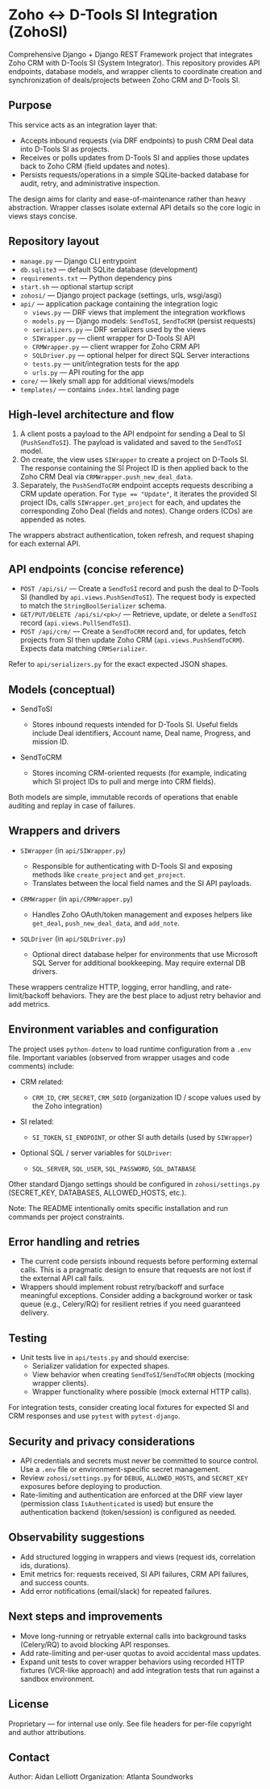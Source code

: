 # Zoho ↔ D-Tools SI Integration (ZohoSI)

Comprehensive Django + Django REST Framework project that integrates Zoho CRM with D-Tools SI (System Integrator). This repository provides API endpoints, database models, and wrapper clients to coordinate creation and synchronization of deals/projects between Zoho CRM and D-Tools SI.

## Purpose

This service acts as an integration layer that:

- Accepts inbound requests (via DRF endpoints) to push CRM Deal data into D-Tools SI as projects.
- Receives or polls updates from D-Tools SI and applies those updates back to Zoho CRM (field updates and notes).
- Persists requests/operations in a simple SQLite-backed database for audit, retry, and administrative inspection.

The design aims for clarity and ease-of-maintenance rather than heavy abstraction. Wrapper classes isolate external API details so the core logic in views stays concise.

## Repository layout

- `manage.py` — Django CLI entrypoint
- `db.sqlite3` — default SQLite database (development)
- `requirements.txt` — Python dependency pins
- `start.sh` — optional startup script
- `zohosi/` — Django project package (settings, urls, wsgi/asgi)
- `api/` — application package containing the integration logic
  - `views.py` — DRF views that implement the integration workflows
  - `models.py` — Django models: `SendToSI`, `SendToCRM` (persist requests)
  - `serializers.py` — DRF serializers used by the views
  - `SIWrapper.py` — client wrapper for D-Tools SI API
  - `CRMWrapper.py` — client wrapper for Zoho CRM API
  - `SQLDriver.py` — optional helper for direct SQL Server interactions
  - `tests.py` — unit/integration tests for the app
  - `urls.py` — API routing for the app
- `core/` — likely small app for additional views/models
- `templates/` — contains `index.html` landing page

## High-level architecture and flow

1. A client posts a payload to the API endpoint for sending a Deal to SI (`PushSendToSI`). The payload is validated and saved to the `SendToSI` model.
2. On create, the view uses `SIWrapper` to create a project on D-Tools SI. The response containing the SI Project ID is then applied back to the Zoho CRM Deal via `CRMWrapper.push_new_deal_data`.
3. Separately, the `PushSendToCRM` endpoint accepts requests describing a CRM update operation. For `Type == "Update"`, it iterates the provided SI project IDs, calls `SIWrapper.get_project` for each, and updates the corresponding Zoho Deal (fields and notes). Change orders (COs) are appended as notes.

The wrappers abstract authentication, token refresh, and request shaping for each external API.

## API endpoints (concise reference)

- `POST /api/si/` — Create a `SendToSI` record and push the deal to D-Tools SI (handled by `api.views.PushSendToSI`). The request body is expected to match the `StringBoolSerializer` schema.
- `GET/PUT/DELETE /api/si/<pk>/` — Retrieve, update, or delete a `SendToSI` record (`api.views.PullSendToSI`).
- `POST /api/crm/` — Create a `SendToCRM` record and, for updates, fetch projects from SI then update Zoho CRM (`api.views.PushSendToCRM`). Expects data matching `CRMSerializer`.

Refer to `api/serializers.py` for the exact expected JSON shapes.

## Models (conceptual)

- SendToSI
  - Stores inbound requests intended for D-Tools SI. Useful fields include Deal identifiers, Account name, Deal name, Progress, and mission ID.

- SendToCRM
  - Stores incoming CRM-oriented requests (for example, indicating which SI project IDs to pull and merge into CRM fields).

Both models are simple, immutable records of operations that enable auditing and replay in case of failures.

## Wrappers and drivers

- `SIWrapper` (in `api/SIWrapper.py`)
  - Responsible for authenticating with D-Tools SI and exposing methods like `create_project` and `get_project`.
  - Translates between the local field names and the SI API payloads.

- `CRMWrapper` (in `api/CRMWrapper.py`)
  - Handles Zoho OAuth/token management and exposes helpers like `get_deal`, `push_new_deal_data`, and `add_note`.

- `SQLDriver` (in `api/SQLDriver.py`)
  - Optional direct database helper for environments that use Microsoft SQL Server for additional bookkeeping. May require external DB drivers.

These wrappers centralize HTTP, logging, error handling, and rate-limit/backoff behaviors. They are the best place to adjust retry behavior and add metrics.

## Environment variables and configuration

The project uses `python-dotenv` to load runtime configuration from a `.env` file. Important variables (observed from wrapper usages and code comments) include:

- CRM related:
  - `CRM_ID`, `CRM_SECRET`, `CRM_SOID` (organization ID / scope values used by the Zoho integration)

- SI related:
  - `SI_TOKEN`, `SI_ENDPOINT`, or other SI auth details (used by `SIWrapper`)

- Optional SQL / server variables for `SQLDriver`:
  - `SQL_SERVER`, `SQL_USER`, `SQL_PASSWORD`, `SQL_DATABASE`

Other standard Django settings should be configured in `zohosi/settings.py` (SECRET_KEY, DATABASES, ALLOWED_HOSTS, etc.).

Note: The README intentionally omits specific installation and run commands per project constraints.

## Error handling and retries

- The current code persists inbound requests before performing external calls. This is a pragmatic design to ensure that requests are not lost if the external API call fails.
- Wrappers should implement robust retry/backoff and surface meaningful exceptions. Consider adding a background worker or task queue (e.g., Celery/RQ) for resilient retries if you need guaranteed delivery.

## Testing

- Unit tests live in `api/tests.py` and should exercise:
  - Serializer validation for expected shapes.
  - View behavior when creating `SendToSI`/`SendToCRM` objects (mocking wrapper clients).
  - Wrapper functionality where possible (mock external HTTP calls).

For integration tests, consider creating local fixtures for expected SI and CRM responses and use `pytest` with `pytest-django`.

## Security and privacy considerations

- API credentials and secrets must never be committed to source control. Use a `.env` file or environment-specific secret management.
- Review `zohosi/settings.py` for `DEBUG`, `ALLOWED_HOSTS`, and `SECRET_KEY` exposures before deploying to production.
- Rate-limiting and authentication are enforced at the DRF view layer (permission class `IsAuthenticated` is used) but ensure the authentication backend (token/session) is configured as needed.

## Observability suggestions

- Add structured logging in wrappers and views (request ids, correlation ids, durations).
- Emit metrics for: requests received, SI API failures, CRM API failures, and success counts.
- Add error notifications (email/slack) for repeated failures.

## Next steps and improvements

- Move long-running or retryable external calls into background tasks (Celery/RQ) to avoid blocking API responses.
- Add rate-limiting and per-user quotas to avoid accidental mass updates.
- Expand unit tests to cover wrapper behaviors using recorded HTTP fixtures (VCR-like approach) and add integration tests that run against a sandbox environment.

## License

Proprietary — for internal use only. See file headers for per-file copyright and author attributions.

## Contact

Author: Aidan Lelliott
Organization: Atlanta Soundworks
